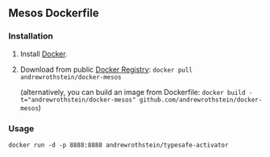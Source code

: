 ## Mesos Dockerfile


### Installation

1. Install [Docker](https://www.docker.io/).

2. Download from public [Docker Registry](https://index.docker.io/): `docker pull andrewrothstein/docker-mesos`

   (alternatively, you can build an image from Dockerfile: `docker build -t="andrewrothstein/docker-mesos" github.com/andrewrothstein/docker-mesos`)


### Usage

    docker run -d -p 8888:8888 andrewrothstein/typesafe-activator
